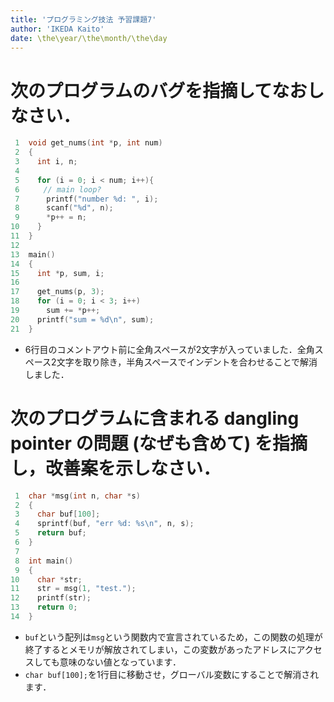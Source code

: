 ```yaml
---
title: 'プログラミング技法 予習課題7'
author: 'IKEDA Kaito'
date: \the\year/\the\month/\the\day
---
```


# 次のプログラムのバグを指摘してなおしなさい．

```c
 1  void get_nums(int *p, int num)
 2  {
 3    int i, n;
 4
 5    for (i = 0; i < num; i++){
 6  　　// main loop?
 7      printf("number %d: ", i);
 8      scanf("%d", n);
 9      *p++ = n;
10    }
11  }
12
13  main()
14  {
15    int *p, sum, i;
16
17    get_nums(p, 3);
18    for (i = 0; i < 3; i++)
19      sum += *p++;
20    printf("sum = %d\n", sum);
21  }
```

- 6行目のコメントアウト前に全角スペースが2文字が入っていました．全角スペース2文字を取り除き，半角スペースでインデントを合わせることで解消しました．


# 次のプログラムに含まれる dangling pointer の問題 (なぜも含めて) を指摘し，改善案を示しなさい．

```c
 1  char *msg(int n, char *s)
 2  {
 3    char buf[100];
 4    sprintf(buf, "err %d: %s\n", n, s);
 5    return buf;
 6  }
 7
 8  int main()
 9  {
10    char *str;
11    str = msg(1, "test.");
12    printf(str);
13    return 0;
14  }
```

- `buf`という配列は`msg`という関数内で宣言されているため，この関数の処理が終了するとメモリが解放されてしまい，この変数があったアドレスにアクセスしても意味のない値となっています．
- `char buf[100];`を1行目に移動させ，グローバル変数にすることで解消されます．
